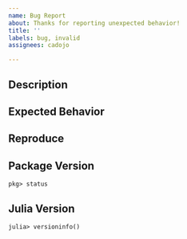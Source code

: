 ```yaml
---
name: Bug Report
about: Thanks for reporting unexpected behavior!
title: ''
labels: bug, invalid
assignees: cadojo

---
```


## Description
<!-- What's wrong? -->

## Expected Behavior

<!-- What **should** be happening? -->

## Reproduce

<!-- How can we reproduce the issue? -->

## Package Version

<!-- In what environment are you finding this behavior? -->

```
pkg> status

```

## Julia Version

<!-- What version of Julia are you using? -->

```
julia> versioninfo()

```
